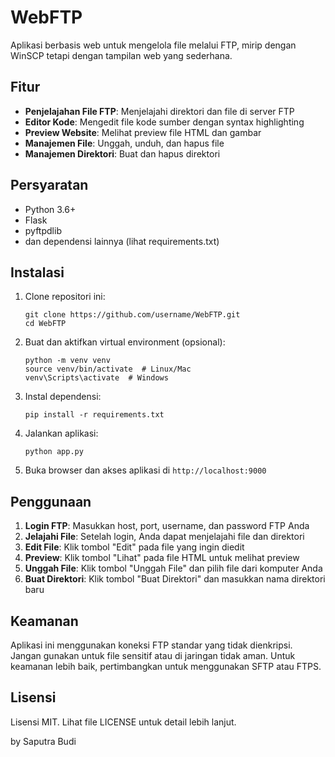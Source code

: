 # WebFTP

Aplikasi berbasis web untuk mengelola file melalui FTP, mirip dengan WinSCP tetapi dengan tampilan web yang sederhana.

## Fitur

- **Penjelajahan File FTP**: Menjelajahi direktori dan file di server FTP
- **Editor Kode**: Mengedit file kode sumber dengan syntax highlighting
- **Preview Website**: Melihat preview file HTML dan gambar
- **Manajemen File**: Unggah, unduh, dan hapus file
- **Manajemen Direktori**: Buat dan hapus direktori

## Persyaratan

- Python 3.6+
- Flask
- pyftpdlib
- dan dependensi lainnya (lihat requirements.txt)

## Instalasi

1. Clone repositori ini:
   ```
   git clone https://github.com/username/WebFTP.git
   cd WebFTP
   ```

2. Buat dan aktifkan virtual environment (opsional):
   ```
   python -m venv venv
   source venv/bin/activate  # Linux/Mac
   venv\Scripts\activate  # Windows
   ```

3. Instal dependensi:
   ```
   pip install -r requirements.txt
   ```

4. Jalankan aplikasi:
   ```
   python app.py
   ```

5. Buka browser dan akses aplikasi di `http://localhost:9000`

## Penggunaan

1. **Login FTP**: Masukkan host, port, username, dan password FTP Anda
2. **Jelajahi File**: Setelah login, Anda dapat menjelajahi file dan direktori
3. **Edit File**: Klik tombol "Edit" pada file yang ingin diedit
4. **Preview**: Klik tombol "Lihat" pada file HTML untuk melihat preview
5. **Unggah File**: Klik tombol "Unggah File" dan pilih file dari komputer Anda
6. **Buat Direktori**: Klik tombol "Buat Direktori" dan masukkan nama direktori baru

## Keamanan

Aplikasi ini menggunakan koneksi FTP standar yang tidak dienkripsi. Jangan gunakan untuk file sensitif atau di jaringan tidak aman. Untuk keamanan lebih baik, pertimbangkan untuk menggunakan SFTP atau FTPS.

## Lisensi

Lisensi MIT. Lihat file LICENSE untuk detail lebih lanjut. 

by Saputra Budi